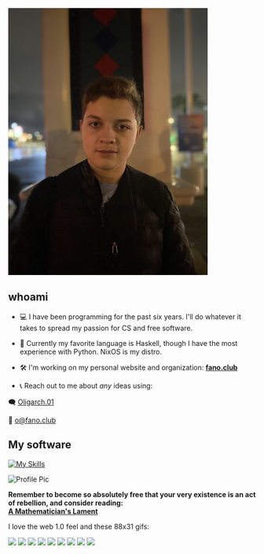 <img src="/signal-2025-02-25-16-48-35-922.jpg" width="406" height="542" alt="Profile Pic">

## whoami

- 💻 I have been programming for the past six years. I'll do whatever it takes to spread my passion for CS and free software.

- 🔢 Currently my favorite language is Haskell, though I have the most experience with Python. NixOS is my distro.

- 🛠️ I'm working on my personal website and organization: **[fano.club](https://fano.club)**

- 📞 Reach out to me about _any_ ideas using:

🗨️ [Oligarch.01](https://signal.org/install)

📧 o@fano.club

## My software
[![My Skills](https://skillicons.dev/icons?i=linux,py,bash,java,js,html,css,docker,nginx,latex,emacs,svelte,nix,firebase,androidstudio)](https://skillicons.dev)

<img src="https://github.com/user-attachments/assets/588cdf10-9776-4338-9e45-c29a9c913ab7" width="220" height="147" alt="Profile Pic">

**Remember to become so absolutely free that your very existence is an act of rebellion, and consider reading:** <br> **[A Mathematician's Lament](https://archive.org/details/lockharts-lament)**

I love the web 1.0 feel and these 88x31 gifs:

![](https://blipstar.neocities.org/A.N.%20Lucas's%2088x31%20button%20Collection_files/vim.gif)
![](https://blipstar.neocities.org/A.N.%20Lucas's%2088x31%20button%20Collection_files/seti.gif)
![](https://blipstar.neocities.org/A.N.%20Lucas's%2088x31%20button%20Collection_files/html_learn_it_today.gif)
![](https://blipstar.neocities.org/A.N.%20Lucas's%2088x31%20button%20Collection_files/geocities_silicon_valley01.gif)
![](https://blipstar.neocities.org/A.N.%20Lucas's%2088x31%20button%20Collection_files/anow.gif)
![](https://blipstar.neocities.org/A.N.%20Lucas's%2088x31%20button%20Collection_files/EmacsNow.gif)
![](https://blipstar.neocities.org/A.N.%20Lucas's%2088x31%20button%20Collection_files/crackdes2.gif)
![](https://blipstar.neocities.org/A.N.%20Lucas's%2088x31%20button%20Collection_files/email-icon.gif)
![](https://blipstar.neocities.org/A.N.%20Lucas's%2088x31%20button%20Collection_files/best_viewed_with_eyes.gif)

<!--
**givingdonation/givingdonation** is a ✨ _special_ ✨ repository because its `README.md` (this file) appears on your GitHub profile.

Here are some ideas to get you started:

- 🔭 I’m currently working on ...
- 🌱 I’m currently learning ...
- 👯 I’m looking to collaborate on ...
- 🤔 I’m looking for help with ...
- 💬 Ask me about ...
- 📫 How to reach me: ...
- 😄 Pronouns: ...
- ⚡ Fun fact: ...
-->
